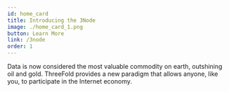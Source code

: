 ```yaml
---
id: home_card
title: Introducing the 3Node
image: ./home_card_1.png
button: Learn More
link: /3node
order: 1
---
```


Data is now considered the most valuable commodity on earth, outshining oil and gold. ThreeFold provides a new paradigm that allows anyone, like you, to participate in the Internet economy.
